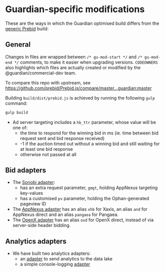 # Guardian-specific modifications
These are the ways in which the Guardian optimised build differs from the [generic Prebid](https://github.com/prebid/Prebid.js) build:
## General

Changes in files are wrapped between `/* gu-mod-start */` and `/* gu-mod-end */` comments,
to make it easier when upgrading versions. `CODEOWNERS` also highlights which files
are actually created or modified by the @guardian/commercial-dev team.

To compare this repo with upstream, see https://github.com/prebid/Prebid.js/compare/master...guardian:master

Building `build/dist/prebid.js` is achieved by running the following `gulp` command:

```sh
gulp build
```

* Ad server targeting includes a `hb_ttr` parameter, whose value will be one of:
    * the time to respond for the winning bid in ms (ie. time between bid request sent and bid response received)
    * -1 if the auction timed out without a winning bid and still waiting for at least one bid response
    * otherwise not passed at all

## Bid adapters
* The [Sonobi adapter](/modules/sonobiBidAdapter.js):
    * has an extra request parameter, `gmgt`, holding AppNexus targeting key-values
    * has a customised `pv` parameter, holding the Ophan-generated pageview ID
* The [AppNexus adapter](/modules/appnexusBidAdapter.js) has an alias `xhb` for Xaxis, an alias `and` for AppNexus direct and an alias `pangaea` for Pangaea.
* The [OpenX adapter](/modules/openxBidAdapter.js) has an alias `oxd` for OpenX direct, instead of via server-side header bidding.

## Analytics adapters
* We have built two analytics adapters:
    * an [adapter](/modules/guAnalyticsAdapter.js) to send analytics to the data lake
    * a simple console-logging [adapter](/modules/consoleLoggingAnalyticsAdapter.js)
